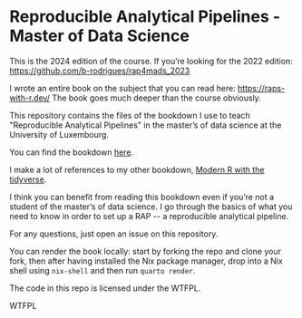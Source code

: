 # Reproducible Analytical Pipelines - Master of Data Science

This is the 2024 edition of the course. If you’re looking for the 2022 edition:
https://github.com/b-rodrigues/rap4mads_2023

I wrote an entire book on the subject that you can read here:
https://raps-with-r.dev/ The book goes much deeper than the course obviously.

This repository contains the files of the bookdown I use to teach "Reproducible
Analytical Pipelines" in the master’s of data science at the University of
Luxembourg.

You can find the bookdown [here](https://b-rodrigues.github.io/rap4mads_2024/).

I make a lot of references to my other bookdown, [Modern R with the
tidyverse](https://modern-rstats.eu/).

I think you can benefit from reading this bookdown even if you’re not a student
of the master’s of data science. I go through the basics of what you need to
know in order to set up a RAP -- a reproducible analytical pipeline.

For any questions, just open an issue on this repository.

You can render the book locally: start by forking the repo and clone your fork,
then after having installed the Nix package manager, drop into a Nix shell using
`nix-shell` and then run `quarto render`.

The code in this repo is licensed under the WTFPL.

<a href="http://www.wtfpl.net/"><img
       src="http://www.wtfpl.net/wp-content/uploads/2012/12/wtfpl-badge-4.png"
       width="80" height="15" alt="WTFPL" /></a>
